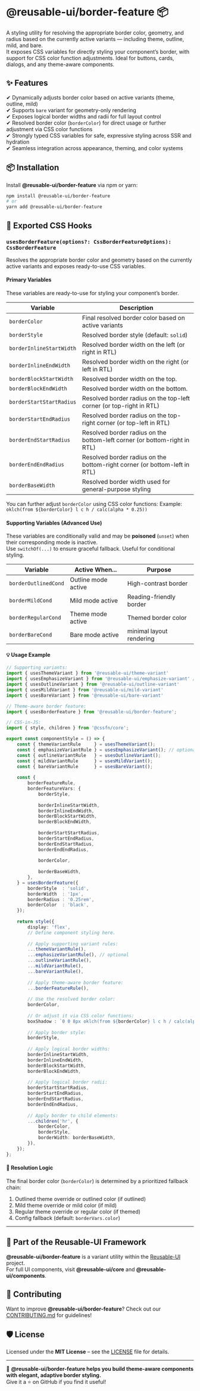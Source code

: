 # @reusable-ui/border-feature 📦  

A styling utility for resolving the appropriate border color, geometry, and radius based on the currently active variants — including theme, outline, mild, and bare.  
It exposes CSS variables for directly styling your component’s border, with support for CSS color function adjustments.
Ideal for buttons, cards, dialogs, and any theme-aware components.

## ✨ Features
✔ Dynamically adjusts border color based on active variants (theme, outline, mild)  
✔ Supports `bare` variant for geometry-only rendering  
✔ Exposes logical border widths and radii for full layout control  
✔ Resolved border color (`borderColor`) for direct usage or further adjustment via CSS color functions  
✔ Strongly typed CSS variables for safe, expressive styling across SSR and hydration  
✔ Seamless integration across appearance, theming, and color systems  

## 📦 Installation
Install **@reusable-ui/border-feature** via npm or yarn:

```sh
npm install @reusable-ui/border-feature
# or
yarn add @reusable-ui/border-feature
```

## 🧩 Exported CSS Hooks

### `usesBorderFeature(options?: CssBorderFeatureOptions): CssBorderFeature`

Resolves the appropriate border color and geometry based on the currently active variants and exposes ready-to-use CSS variables.

#### Primary Variables

These variables are ready-to-use for styling your component’s border.

| Variable                 | Description                                                               |
|--------------------------|---------------------------------------------------------------------------|
| `borderColor`            | Final resolved border color based on active variants                      |
| `borderStyle`            | Resolved border style (default: `solid`)                                  |
| `borderInlineStartWidth` | Resolved border width on the left (or right in RTL)                       |
| `borderInlineEndWidth`   | Resolved border width on the right (or left in RTL)                       |
| `borderBlockStartWidth`  | Resolved border width on the top.                                         |
| `borderBlockEndWidth`    | Resolved border width on the bottom.                                      |
| `borderStartStartRadius` | Resolved border radius on the top-left corner (or top-right in RTL)       |
| `borderStartEndRadius`   | Resolved border radius on the top-right corner (or top-left in RTL)       |
| `borderEndStartRadius`   | Resolved border radius on the bottom-left corner (or bottom-right in RTL) |
| `borderEndEndRadius`     | Resolved border radius on the bottom-right corner (or bottom-left in RTL) |
| `borderBaseWidth`        | Resolved border width used for general-purpose styling                    |

You can further adjust `borderColor` using CSS color functions:
Example: `oklch(from ${borderColor} l c h / calc(alpha * 0.25))`

#### Supporting Variables (Advanced Use)

These variables are conditionally valid and may be **poisoned** (`unset`) when their corresponding mode is inactive.  
Use `switchOf(...)` to ensure graceful fallback. Useful for conditional styling.

| Variable             | Active When...      | Purpose                  |
|----------------------|---------------------|--------------------------|
| `borderOutlinedCond` | Outline mode active | High-contrast border     |
| `borderMildCond`     | Mild mode active    | Reading-friendly border  |
| `borderRegularCond`  | Theme mode active   | Themed border color      |
| `borderBareCond`     | Bare mode active    | minimal layout rendering |

#### 💡 Usage Example

```ts
// Supporting variants:
import { usesThemeVariant } from '@reusable-ui/theme-variant'
import { usesEmphasizeVariant } from '@reusable-ui/emphasize-variant' // optional
import { usesOutlineVariant } from '@reusable-ui/outline-variant'
import { usesMildVariant } from '@reusable-ui/mild-variant'
import { usesBareVariant } from '@reusable-ui/bare-variant'

// Theme-aware border feature:
import { usesBorderFeature } from '@reusable-ui/border-feature';

// CSS-in-JS:
import { style, children } from '@cssfn/core';

export const componentStyle = () => {
    const { themeVariantRule     } = usesThemeVariant();
    const { emphasizeVariantRule } = usesEmphasizeVariant(); // optional
    const { outlineVariantRule   } = usesOutlineVariant();
    const { mildVariantRule      } = usesMildVariant();
    const { bareVariantRule      } = usesBareVariant();
    
    const {
        borderFeatureRule,
        borderFeatureVars: {
            borderStyle,
            
            borderInlineStartWidth,
            borderInlineEndWidth,
            borderBlockStartWidth,
            borderBlockEndWidth,
            
            borderStartStartRadius,
            borderStartEndRadius,
            borderEndStartRadius,
            borderEndEndRadius,
            
            borderColor,
            
            borderBaseWidth,
        },
    } = usesBorderFeature({
        borderStyle  : 'solid',
        borderWidth  : '1px',
        borderRadius : '0.25rem',
        borderColor  : 'black',
    });
    
    return style({
        display: 'flex',
        // Define component styling here.
        
        // Apply supporting variant rules:
        ...themeVariantRule(),
        ...emphasizeVariantRule(), // optional
        ...outlineVariantRule(),
        ...mildVariantRule(),
        ...bareVariantRule(),
        
        // Apply theme-aware border feature:
        ...borderFeatureRule(),
        
        // Use the resolved border color:
        borderColor,
        
        // Or adjust it via CSS color functions:
        boxShadow : `0 0 8px oklch(from ${borderColor} l c h / calc(alpha * 0.25))`,
        
        // Apply border style:
        borderStyle,
        
        // Apply logical border widths:
        borderInlineStartWidth,
        borderInlineEndWidth,
        borderBlockStartWidth,
        borderBlockEndWidth,
        
        // Apply logical border radii:
        borderStartStartRadius,
        borderStartEndRadius,
        borderEndStartRadius,
        borderEndEndRadius,
        
        // Apply border to child elements:
        ...children('hr', {
            borderColor,
            borderStyle,
            borderWidth: borderBaseWidth,
        }),
    });
};
```

#### 🧠 Resolution Logic

The final border color (`borderColor`) is determined by a prioritized fallback chain:

1. Outlined theme override or outlined color (if outlined)
2. Mild theme override or mild color (if mild)
3. Regular theme override or regular color (if themed)
4. Config fallback (default: `borderVars.color`)

---

## 📖 Part of the Reusable-UI Framework  
**@reusable-ui/border-feature** is a variant utility within the [Reusable-UI](https://github.com/reusable-ui/reusable-ui-monorepo) project.  
For full UI components, visit **@reusable-ui/core** and **@reusable-ui/components**.

## 🤝 Contributing  
Want to improve **@reusable-ui/border-feature**? Check out our [CONTRIBUTING.md](./CONTRIBUTING.md) for guidelines!  

## 🛡️ License  
Licensed under the **MIT License** – see the [LICENSE](./LICENSE) file for details.  

---

🚀 **@reusable-ui/border-feature helps you build theme-aware components with elegant, adaptive border styling.**  
Give it a ⭐ on GitHub if you find it useful!  
